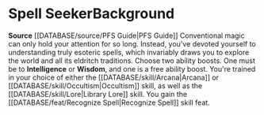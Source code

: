 ﻿---
ability:
- Intelligence
- Wisdom
ability_boost:
- Intelligence
- Wisdom
feat: '[[DATABASE/feat/Recognize Spell|Recognize Spell]]'
id: '204'
name: Spell Seeker
rarity: Common
skill:
- '[[DATABASE/skill/Arcana|Arcana]] or [[DATABASE/skill/Occultism|Occultism]]'
- Library [[DATABASE/skill/Lore|Lore]]
source: '[[DATABASE/source/PFS Guide|PFS Guide]]'
subcategory: general
type: Background

---
# Spell Seeker<span class="item-type">Background</span>

**Source** [[DATABASE/source/PFS Guide|PFS Guide]]
Conventional magic can only hold your attention for so long. Instead, you've devoted yourself to understanding truly esoteric spells, which invariably draws you to explore the world and all its eldritch traditions.
Choose two ability boosts. One must be to **Intelligence** or **Wisdom**, and one is a free ability boost.
You're trained in your choice of either the [[DATABASE/skill/Arcana|Arcana]] or [[DATABASE/skill/Occultism|Occultism]] skill, as well as the [[DATABASE/skill/Lore|Library Lore]] skill. You gain the [[DATABASE/feat/Recognize Spell|Recognize Spell]] skill feat.